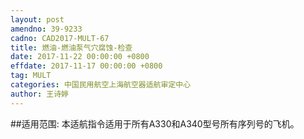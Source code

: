 ```yaml
---
layout: post
amendno: 39-9233
cadno: CAD2017-MULT-67
title: 燃油-燃油泵气穴腐蚀-检查
date: 2017-11-22 00:00:00 +0800
effdate: 2017-11-17 00:00:00 +0800
tag: MULT
categories: 中国民用航空上海航空器适航审定中心
author: 王诗婷
---
```


##适用范围:
本适航指令适用于所有A330和A340型号所有序列号的飞机。

